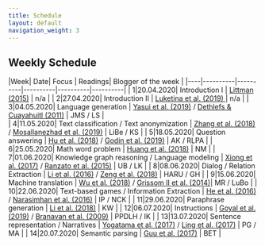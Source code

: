 ```yaml
---
title: Schedule
layout: default
navigation_weight: 3
---
```


## Weekly Schedule

|Week|      Date| Focus    |  Readings| Blogger of the week |
|----|----------|----------|----------|----------|----------|
|      1|20.04.2020| Introduction I | [Littman (2015)](https://www.nature.com/articles/nature14540) | n/a |
|      2|27.04.2020| Introduction II | [Luketina et al. (2019) ](https://www.ijcai.org/Proceedings/2019/880) | n/a |
|      3|04.05.2020| Language generation | [Yasui et al. (2019)](https://www.aclweb.org/anthology/P19-2056/) / [Dethlefs & Cuayahuitl (2011)](https://dl.acm.org/doi/10.5555/2002736.2002863) | JMS / LS |  
|      4|11.05.2020| Text classification / Text anonymization | [Zhang et al. (2018)](https://www.aaai.org/ocs/index.php/AAAI/AAAI18/paper/viewPaper/16537) / [Mosallanezhad et al. (2019)](https://www.aclweb.org/anthology/D19-1240/)  | LiBe / KS | 
|      5|18.05.2020| Question answering | [Hu et al. (2018)](https://www.aclweb.org/anthology/D18-1361/) / [Godin et al. (2019)](https://www.aclweb.org/anthology/N19-2016/) | AK / RLPA | 
|      6|25.05.2020| Math word problem | [Huang et al. (2018)](https://www.aclweb.org/anthology/C18-1018/) | NM | 
|      7|01.06.2020| Knowledge graph reasoning / Language modeling | [Xiong et al. (2017)](https://www.aclweb.org/anthology/D17-1060/) / [Ranzato et al. (2015)](https://arxiv.org/abs/1511.06732) | UB / LK | 
|      8|08.06.2020| Dialog / Relation Extraction | [Li et al. (2016)](https://www.aclweb.org/anthology/D16-1127/) / [Zeng et al. (2018)](https://www.aaai.org/ocs/index.php/AAAI/AAAI18/paper/viewPaper/16257) | HARU / GH | 
|      9|15.06.2020| Machine translation | [Wu et al. (2018)](https://www.aclweb.org/anthology/D18-1397/) / [Grissom II et al. (2014)](https://www.aclweb.org/anthology/D14-1140/)| MR / LuBo | 
|     10|22.06.2020| Text-based games / Information Extraction   | [He et al. (2016)](https://www.aclweb.org/anthology/P16-1153/) / [Narasimhan et al. (2016)](https://www.aclweb.org/anthology/D16-1261/) | IP / NCK | 
|     11|29.06.2020| Paraphrase generation  | [Li et al. (2018)](https://www.aclweb.org/anthology/D18-1421/) | KW | 
|     12|06.07.2020|  Instructions | [Goyal et al. (2019)](https://www.ijcai.org/Proceedings/2019/331) / [Branavan et al. (2009)](https://dl.acm.org/doi/10.5555/1687878.1687892) | PPDLH / IK | 
|     13|13.07.2020| Sentence representation / Narratives | [Yogatama et al. (2017)](https://ora.ox.ac.uk/objects/uuid:80addb02-bca0-44a3-b272-23a68417e66a) / [Ling et al. (2017)](https://www.aclweb.org/anthology/I17-1090/) | PG / MA | 
|     14|20.07.2020| Semantic parsing | [Guu et al. (2017)](https://www.aclweb.org/anthology/P17-1097/)  | BET | 





